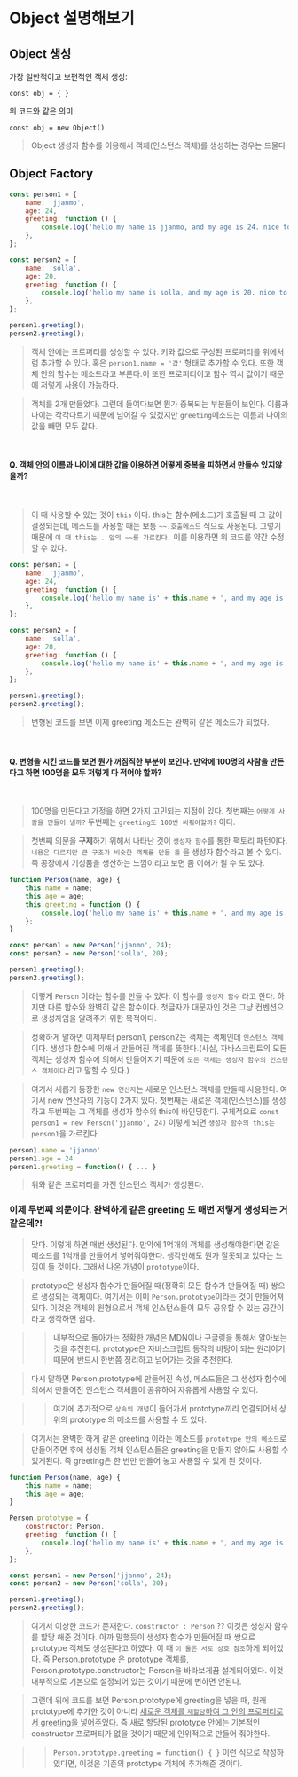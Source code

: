 # Object 설명해보기

## Object 생성

가장 일반적이고 보편적인 객체 생성:

`const obj = { }`

위 코드와 같은 의미:

`const obj = new Object()`

> Object 생성자 함수를 이용해서 객체(인스턴스 객체)를 생성하는 경우는 드물다

## Object Factory

```javascript
const person1 = {
    name: 'jjanmo',
    age: 24,
    greeting: function () {
        console.log('hello my name is jjanmo, and my age is 24. nice to meet you 😝');
    },
};

const person2 = {
    name: 'solla',
    age: 20,
    greeting: function () {
        console.log('hello my name is solla, and my age is 20. nice to meet you 😝');
    },
};

person1.greeting();
person2.greeting();
```

> 객체 안에는 프로퍼티를 생성할 수 있다. 키와 값으로 구성된 프로퍼티를 위에처럼 추가할 수 있다. 혹은 `person1.name = '값'` 형태로 추가할 수 있다. 또한 객체 안의 함수는 메소드라고 부른다.이 또한 프로퍼티이고 함수 역시 값이기 때문에 저렇게 사용이 가능하다.

> 객체를 2개 만들었다. 그런데 들여다보면 뭔가 중복되는 부분들이 보인다. 이름과 나이는 각각다르기 때문에 넘어갈 수 있겠지만 `greeting`메소드는 이름과 나이의 값을 빼면 모두 같다.

<br />

#### Q. 객체 안의 이름과 나이에 대한 값을 이용하면 어떻게 중복을 피하면서 만들수 있지않을까?

<br />

> 이 때 사용할 수 있는 것이 `this` 이다. this는 함수(메소드)가 호출될 때 그 값이 결정되는데, 메소드를 사용할 때는 보통 `~~.호출메소드` 식으로 사용된다. 그렇기 때문에 `이 때 this는 . 앞의 ~~를 가르킨다.` 이를 이용하면 위 코드를 약간 수정할 수 있다.

```javascript
const person1 = {
    name: 'jjanmo',
    age: 24,
    greeting: function () {
        console.log('hello my name is' + this.name + ', and my age is ' + this.age + '. nice to meet you 😝');
    },
};

const person2 = {
    name: 'solla',
    age: 20,
    greeting: function () {
        console.log('hello my name is' + this.name + ', and my age is ' + this.age + '. nice to meet you 😝');
    },
};

person1.greeting();
person2.greeting();
```

> 변형된 코드를 보면 이제 greeting 메소드는 완벽히 같은 메소드가 되었다.

<br />

#### Q. 변형을 시킨 코드를 보면 뭔가 꺼짐직한 부분이 보인다. 만약에 100명의 사람을 만든다고 하면 100명을 모두 저렇게 다 적어야 할까?

<br />

> 100명을 만든다고 가정을 하면 2가지 고민되는 지점이 있다. 첫번째는 `어떻게 사람을 만들어 낼까?` 두번째는 `greeting도 100번 써줘야할까?` 이다.

> 첫번째 의문을 **구제**하기 위해서 나타난 것이 `생성자 함수`를 통한 팩토리 패턴이다. `내용은 다르지만 큰 구조가 비슷한 객체를 만들 틀` 을 생성자 함수라고 볼 수 있다. 즉 공장에서 기성품을 생산하는 느낌이라고 보면 좀 이해가 될 수 도 있다.

```javascript
function Person(name, age) {
    this.name = name;
    this.age = age;
    this.greeting = function () {
        console.log('hello my name is' + this.name + ', and my age is ' + this.age + '. nice to meet you 😝');
    };
}

const person1 = new Person('jjanmo', 24);
const person2 = new Person('solla', 20);

person1.greeting();
person2.greeting();
```

> 이렇게 `Person` 이라는 함수를 만들 수 있다. 이 함수를 `생성자 함수` 라고 한다. 하지만 다른 함수와 완벽히 같은 함수이다. 첫글자가 대문자인 것은 그냥 컨벤션으로 생성자임을 알려주기 위한 목적이다.

> 정확하게 말하면 이제부터 person1, person2는 객체는 객체인데 `인스턴스 객체`이다. 생성자 함수에 의해서 만들어진 객체를 뜻한다.(사실, 자바스크립트의 모든 객체는 생성자 함수에 의해서 만들어지기 때문에 `모든 객체는 생성자 함수의 인스턴스 객체이다` 라고 말할 수 있다.)

> 여기서 새롭게 등장한 `new 연산자`는 새로운 인스턴스 객체를 만들때 사용한다. 여기서 new 연산자의 기능이 2가지 있다. 첫번째는 새로운 객체(인스턴스)를 생성하고 두번째는 그 객체를 생성자 함수의 this에 바인딩한다. 구체적으로 `const person1 = new Person('jjanmo', 24)` 이렇게 되면 `생성자 함수의 this는 person1`을 가르킨다.

```javascript
person1.name = 'jjanmo'
person1.age = 24
person1.greeting = function() { ... }
```

> 위와 같은 프로퍼티를 가진 인스턴스 객체가 생성된다.

### 이제 두번째 의문이다. 완벽하게 같은 greeting 도 매번 저렇게 생성되는 거 같은데?!

> 맞다. 이렇게 하면 매번 생성된다. 만약에 1억개의 객체를 생성해야한다면 같은 메소드를 1억개를 만들어서 넣어줘야한다. 생각만해도 뭔가 잘못되고 있다는 느낌이 들 것이다. 그래서 나온 개념이 `prototype`이다.

> prototype은 생성자 함수가 만들어질 때(정확히 모든 함수가 만들어질 때) 쌍으로 생성되는 객체이다. 여기서는 이미 `Person.prototype`이라는 것이 만들어져 있다. 이것은 객체의 원형으로서 객체 인스턴스들이 모두 공유할 수 있는 공간이라고 생각하면 쉽다.

> > 내부적으로 돌아가는 정확한 개념은 MDN이나 구글링을 통해서 알아보는 것을 추천한다. prototype은 자바스크립트 동작의 바탕이 되는 원리이기 때문에 반드시 한번쯤 정리하고 넘어가는 것을 추천한다.

> 다시 말하면 Person.prototype에 만들어진 속성, 메소드들은 그 생성자 함수에 의해서 만들어진 인스턴스 객체들이 공유하여 자유롭게 사용할 수 있다.

> > 여기에 추가적으로 `상속의 개념`이 들어가서 prototype끼리 연결되어서 상위의 prototype 의 메소드를 사용할 수 도 있다.

> 여기서는 완벽한 하게 같은 greeting 이라는 메소드를 `prototype 안의 메소드`로 만들어주면 후에 생성될 객체 인스턴스들은 greeting을 만들지 않아도 사용할 수 있게된다. 즉 greeting은 한 번만 만들어 놓고 사용할 수 있게 된 것이다.

```javascript
function Person(name, age) {
    this.name = name;
    this.age = age;
}

Person.prototype = {
    constructor: Person,
    greeting: function () {
        console.log('hello my name is' + this.name + ', and my age is ' + this.age + '. nice to meet you 😝');
    },
};

const person1 = new Person('jjanmo', 24);
const person2 = new Person('solla', 20);

person1.greeting();
person2.greeting();
```

> 여기서 이상한 코드가 존재한다. `constructor : Person` ?? 이것은 생성자 함수를 할당 해준 것이다. 아까 말했듯이 생성자 함수가 만들어질 때 쌍으로 prototype 객체도 생성된다고 하였다. 이 때 `이 둘은 서로 상호 참조`하게 되어있다. 즉 Person.prototype 은 prototype 객체를, Person.prototype.constructor는 Person을 바라보게끔 설계되어있다. 이것 내부적으로 기본으로 설정되어 있는 것이기 때문에 변하면 안된다.

> 그런데 위에 코드를 보면 Person.prototype에 greeting을 넣을 때, 원래 prototype에 추가한 것이 아니라 <u>새로운 객체를 `재할당`하여 그 안의 프로퍼티로서 greeting을 넣어주었다</u>. 즉 새로 할당된 prototype 안에는 기본적인 constructor 프로퍼티가 없을 것이기 때문에 인위적으로 만들어 줘야한다.

> > `Person.prototype.greeting = function() { }` 이런 식으로 작성하였다면, 이것은 기존의 prototype 객체에 추가해준 것이다.
